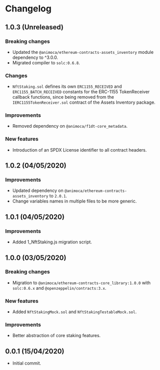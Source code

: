 # Changelog

## 1.0.3 (Unreleased)

### Breaking changes
 * Updated the `@animoca/ethereum-contracts-assets_inventory` module dependency to ^3.0.0.
 * Migrated compiler to `solc:0.6.8`.

### Changes
 * `NftStaking.sol` defines its own `ERC1155_RECEIVED` and `ERC1155_BATCH_RECEIVED` constants for the ERC-1155 TokenReceiver callback functions, since being removed from the `IERC1155TokenReceiver.sol` contract of the Assets Inventory package.

### Improvements
 * Removed dependency on `@animoca/f1dt-core_metadata`.

### New features
 * Introduction of an SPDX License identifier to all contract headers.

## 1.0.2 (04/05/2020)

### Improvements
 * Updated dependency on `@animoca/ethereum-contracts-assets_inventory` to `2.0.1`.
 * Change variables names in multiple files to be more generic.

## 1.0.1 (04/05/2020)

### Improvements
 * Added 1_NftStaking.js migration script.

## 1.0.0 (03/05/2020)

### Breaking changes
 * Migration to `@animoca/ethereum-contracts-core_library:1.0.0` with `solc:0.6.x` and `@openzeppelin/contracts:3.x`.

### New features
 * Added `NftStakingMock.sol` and `NftStakingTestableMock.sol`.

### Improvements
 * Better abstraction of core staking features.

## 0.0.1 (15/04/2020)
* Initial commit.
